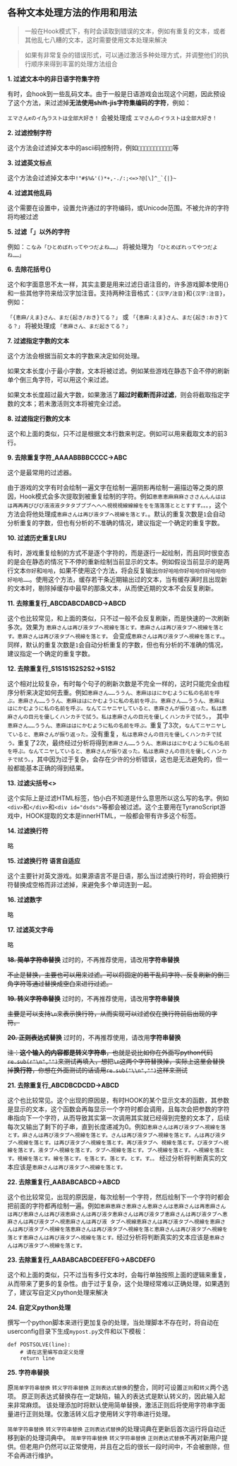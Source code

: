 ## 各种文本处理方法的作用和用法

>一般在Hook模式下，有时会读取到错误的文本，例如有重复的文本，或者其他乱七八糟的文本，这时需要使用文本处理来解决

>如果有非常复杂的错误形式，可以通过激活多种处理方式，并调整他们的执行顺序来得到丰富的处理方法组合

**1. 过滤文本中的非日语字符集字符**

有时，会hook到一些乱码文本。由于一般是日语游戏会出现这个问题，因此预设了这个方法，来过滤掉**无法使用shift-jis字符集编码的字符**，例如：

`エマさんԟのイԠラストは全部大好き！` 会被处理成 `エマさんのイラストは全部大好き！`

**2. 过滤控制字符**

这个方法会过滤掉文本中的ascii码控制符，例如``等


**3. 过滤英文标点**

这个方法会过滤掉文本中```!"#$%&'()*+,-./:;<=>?@[\]^_`{|}~```


**4. 过滤其他乱码**

这个需要在设置中，设置允许通过的字符编码，或Unicode范围。不被允许的字符将均被过滤

**5. 过滤「」以外的字符**

例如：`こなみ「ひとめぼれってやつだよね……」` 将被处理为 `「ひとめぼれってやつだよね……」`

**6. 去除花括号{}**

这个和字面意思不太一样，其实主要是用来过滤日语注音的，许多游戏脚本使用{}和一些其他字符来给汉字加注音。支持两种注音格式：`{汉字/注音}`和`{汉字:注音}`，例如：

`「{恵麻/えま}さん、まだ{起き/おき}てる？」` 或  `「{恵麻:えま}さん、まだ{起き:おき}てる？」` 将被处理成 `「恵麻さん、まだ起きてる？」`

**7. 过滤指定字数的文本**

这个方法会根据当前文本的字数来决定如何处理。

如果文本长度小于最小字数，文本将被过滤。例如某些游戏在静态下会不停的刷新单个倒三角字符，可以用这个来过滤。

如果文本长度超过最大字数，如果激活了**超过时截断而非过滤**，则会将截取指定字数的文本；若未激活则文本将被完全过滤。

**8. 过滤指定行数的文本**

这个和上面的类似，只不过是根据文本行数来判定。例如可以用来截取文本的前3行。


**9. 去除重复字符_AAAABBBBCCCC->ABC**

这个是最常用的过滤器。

由于游戏的文字有时会绘制一遍文字在绘制一遍阴影再绘制一遍描边等之类的原因，Hook模式会多次提取到被重复绘制的字符。例如`恵恵恵麻麻麻さささんんんははは再再再びびび液液液タタタブブブへへへ視視視線線線ををを落落落とととすすす。。。`，这个方法会将他处理成`恵麻さんは再び液タブへ視線を落とす。`。默认的重复次数是`1`会自动分析重复的字数，但也有分析的不准确的情况，建议指定一个确定的重复字数。

**10. 过滤历史重复LRU**

有时，游戏重复绘制的方式不是逐个字符的，而是逐行一起绘制，而且同时很变态的是会在静态的情况下不停的重新绘制当前显示的文本。例如假设当前显示的是两行文本`你好`和`哈哈`，如果不使用这个方法，将会反复输出`你好哈哈你好哈哈你好哈哈你好哈哈……`。使用这个方法，缓存若干条近期输出过的文本，当有缓存满时且出现新的文本时，剔除掉缓存中最早的那条文本，从而使近期的文本不会反复刷新。

**11. 去除重复行_ABCDABCDABCD->ABCD**

这个也比较常见，和上面的类似，只不过一般不会反复刷新，而是快速的一次刷新多次。效果为 `恵麻さんは再び液タブへ視線を落とす。恵麻さんは再び液タブへ視線を落とす。恵麻さんは再び液タブへ視線を落とす。` 会变成`恵麻さんは再び液タブへ視線を落とす。`。同样，默认的重复次数是`1`会自动分析重复的字数，但也有分析的不准确的情况，建议指定一个确定的重复字数。

**12. 去除重复行_S1S1S1S2S2S2->S1S2**

这个相对比较复杂，有时每个句子的刷新次数是不完全一样的，这时只能完全由程序分析来决定如何去重。例如`恵麻さん……ううん、恵麻ははにかむように私の名前を呼ぶ。恵麻さん……ううん、恵麻ははにかむように私の名前を呼ぶ。恵麻さん……ううん、恵麻ははにかむように私の名前を呼ぶ。なんてニヤニヤしていると、恵麻さんが振り返った。私は恵麻さんの目元を優しくハンカチで拭う。私は恵麻さんの目元を優しくハンカチで拭う。`， 其中`恵麻さん……ううん、恵麻ははにかむように私の名前を呼ぶ。`重复了3次，`なんてニヤニヤしていると、恵麻さんが振り返った。`没有重复，`私は恵麻さんの目元を優しくハンカチで拭う。`重复了2次，最终经过分析将得到`恵麻さん……ううん、恵麻ははにかむように私の名前を呼ぶ。なんてニヤしていると、恵麻さんが振り返った。私は恵麻さんの目元を優しくハンカチで拭う。`，其中因为过于复杂，会存在少许的分析错误，这也是无法避免的，但一般都能基本正确的得到结果。

**13. 过滤尖括号<>**

这个实际上是过滤HTML标签，怕小白不知道是什么意思所以这么写的名字。例如`<div>`和`</div>`和`<div id="dsds">`等都会被过滤。这个主要用在TyranoScript游戏中，HOOK提取的文本是innerHTML，一般都会带有许多这个标签。

**14. 过滤换行符**

略

**15. 过滤换行符 语言自适应**

这个主要针对英文游戏。如果源语言不是日语，那么当过滤换行符时，将会把换行符替换成空格而非过滤掉，来避免多个单词连到一起。

**16. 过滤数字**

略

**17. 过滤英文字母**

略

~~**18. 简单字符串替换**~~ 过时的，不再推荐使用，请改用**字符串替换**

~~不止是替换，主要也可以用来过滤。可以将固定的若干乱码字符、反复刷新的倒三角字符等通过替换成空白来进行过滤。~~


~~**19. 转义字符串替换**~~ 过时的，不再推荐使用，请改用**字符串替换**

~~主要是可以支持`\n`来表示换行符，从而实现可以过滤仅在换行符前后出现的字符。~~


~~**20. 正则表达式替换**~~ 过时的，不再推荐使用，请改用**字符串替换**

~~注：**这个输入的内容都是转义字符串**，也就是说比如你在外面写python代码`re.sub(r"\n","")`来测试再填入，想把`\n`这两个字符替换掉，实际上这里会替换掉**换行符**，你想在外面测试的话请用`re.sub("\\n","")`这样来测试~~

**21. 去除重复行_ABCDBCDCDD->ABCD**

这个也比较常见。这个出现的原因是，有时HOOK的某个显示文本的函数，其参数是显示的文本，这个函数会再每显示一个字符时都会调用，且每次会把参数的字符串指向下一个字符，从而导致其实第一次调用其实就已经得到完整的文本了，后续每次又输出了剩下的子串，直到长度递减为0。例如`恵麻さんは再び液タブへ視線を落とす。麻さんは再び液タブへ視線を落とす。さんは再び液タブへ視線を落とす。んは再び液タブへ視線を落とす。は再び液タブへ視線を落とす。再び液タブへ
視線を落とす。び液タブへ視線を落とす。液タブへ視線を落とす。タブへ視線を落とす。ブへ視線を落とす。へ視線を落とす。視線を落とす。線を落とす。を落とす。落とす。とす。す。。` 经过分析将判断真实的文本应该是`恵麻さんは再び液タブへ視線を落とす。`


**22. 去除重复行_AABABCABCD->ABCD**

这个也比较常见，出现的原因是，每次绘制一个字符，然后绘制下一个字符时都会把前面的字符都再绘制一遍。例如`恵麻恵麻さ恵麻さん恵麻さんは恵麻さんは再恵麻さんは再び恵麻さんは再び液恵麻さんは再び液タ恵麻さんは再び液タブ恵麻さんは再び液タブへ恵麻さんは再び液タブへ視恵麻さんは再び液
タブへ視線恵麻さんは再び液タブへ視線を恵麻さんは再び液タブへ視線を落恵麻さんは再び液タブへ視線を落と恵麻さんは再び液タブへ視線を落とす恵麻さんは再び液タブへ視線を落とす。`经过分析将判断真实的文本应该是`恵麻さんは再び液タブへ視線を落とす。`

**23. 去除重复行_AABABCABCDEEFEFG->ABCDEFG**

这个和上面的类似，只不过当有多行文本时，会每行单独按照上面的逻辑来重复，从而带来了更多的复杂性。由于过于复杂，这个处理经常难以正确处理，如果遇到了，建议写自定义python处理来解决

**24. 自定义python处理**

撰写一个python脚本来进行更加复杂的处理，当处理脚本不存在时，将自动在userconfig目录下生成`mypost.py`文件和以下模板：

```
def POSTSOLVE(line):
    # 请在这里编写自定义处理
    return line
```

**25. 字符串替换**

原`简单字符串替换` `转义字符串替换` `正则表达式替换`的整合，同时可设置`正则`和`转义`两个选项。
原正则表达式替换存在一定缺陷，输入的表达式是默认转义的，因此输入起来非常麻烦。
该处理添加时将默认使用简单替换，激活正则后将使用字符串字面量进行正则处理。仅激活转义后才使用转义字符串进行处理。

`简单字符串替换` `转义字符串替换` `正则表达式替换`的处理词典在更新后首次运行将自动迁移到新的处理词典中。
`简单字符串替换` `转义字符串替换` `正则表达式替换`不再对新用户提供。但老用户仍然可以正常使用，并且在之后的很长一段时间中，不会被删除，但不会再进行维护。